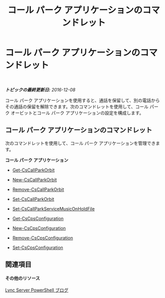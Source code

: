 ﻿---
title: コール パーク アプリケーションのコマンドレット
TOCTitle: コール パーク アプリケーションのコマンドレット
ms:assetid: 30cc001f-b29e-4d44-bad7-65e1133e67b1
ms:mtpsurl: https://technet.microsoft.com/ja-jp/library/Gg415639(v=OCS.15)
ms:contentKeyID: 48271668
ms.date: 12/10/2016
mtps_version: v=OCS.15
ms.translationtype: HT
---

# コール パーク アプリケーションのコマンドレット

 

_**トピックの最終更新日:** 2016-12-08_

コール パーク アプリケーションを使用すると、通話を保留して、別の電話からその通話の保留を解除できます。次のコマンドレットを使用して、コール パーク オービットとコール パーク アプリケーションの設定を構成します。

## コール パーク アプリケーションのコマンドレット

次のコマンドレットを使用して、コール パーク アプリケーションを管理できます。

**コール パーク アプリケーション**

  - [Get-CsCallParkOrbit](get-cscallparkorbit.md)

  - [New-CsCallParkOrbit](new-cscallparkorbit.md)

  - [Remove-CsCallParkOrbit](remove-cscallparkorbit.md)

  - [Set-CsCallParkOrbit](set-cscallparkorbit.md)

  - [Set-CsCallParkServiceMusicOnHoldFile](set-cscallparkservicemusiconholdfile.md)

  - [Get-CsCpsConfiguration](get-cscpsconfiguration.md)

  - [New-CsCpsConfiguration](new-cscpsconfiguration.md)

  - [Remove-CsCpsConfiguration](remove-cscpsconfiguration.md)

  - [Set-CsCpsConfiguration](set-cscpsconfiguration.md)

## 関連項目

#### その他のリソース

[Lync Server PowerShell ブログ](http://go.microsoft.com/fwlink/?linkid=203150%26clcid=0x411)

